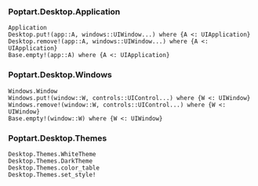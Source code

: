 ### Poptart.Desktop.Application

```@docs
Application
Desktop.put!(app::A, windows::UIWindow...) where {A <: UIApplication}
Desktop.remove!(app::A, windows::UIWindow...) where {A <: UIApplication}
Base.empty!(app::A) where {A <: UIApplication}
```

### Poptart.Desktop.Windows
```@docs
Windows.Window
Windows.put!(window::W, controls::UIControl...) where {W <: UIWindow}
Windows.remove!(window::W, controls::UIControl...) where {W <: UIWindow}
Base.empty!(window::W) where {W <: UIWindow}
```

### Poptart.Desktop.Themes
```@docs
Desktop.Themes.WhiteTheme
Desktop.Themes.DarkTheme
Desktop.Themes.color_table
Desktop.Themes.set_style!
```
